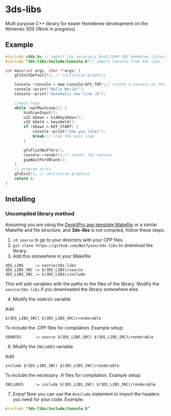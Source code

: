 # 3ds-libs
Multi purpose C++ library for easier Homebrew development on the Nintendo 3DS [Work in progress]

## Example
```cpp
#include <3ds.h> // import the necessary DevkitARM 3DS Homebrew library
#include "3ds-libs/include/Console.h"// import Console from 3ds-libs

int main(int argc, char **argv) {
    gfxInitDefault(); // initialize graphics

    Console *console = new Console(GFX_TOP);// create a console on the top screen
    console->print("Hello World!");
    Console->print("Automatic new line :D");

    //main loop
    while (aptMainLoop()) {
        hidScanInput();
        u32 kDown = hidKeysDown();
        u32 kHeld = keysHeld();
        if (kDown & KEY_START) {
            console->print("See you later");
            break;// stop the main loop
        }

        gfxFlushBuffers();
        console->render();// render the console
        gspWaitForVBlank();
    }
    // program exits
    gfxExit(); // unitialize graphics
    return 0;
}
```
## Installing
### Uncompiled library method
Assuming you are using the [DevkitPro app template Makefile](https://github.com/devkitPro/3ds-examples/blob/master/templates/application/Makefile) or a similar Makefile and file structure, and **3ds-libs** is not compiled, follow these steps.
1. `cd source` to go to your directory with your CPP files.
2. `git clone https://github.com/Wolfyxon/3ds-libs` to download the library.
3. Add this somewhere in your Makefile

 ```make
3DS_LIBS     := source/3ds-libs
3DS_LIBS_SRC := $(3DS_LIBS)/source
3DS_LIBS_INC := $(3DS_LIBS)/include
 ```
This will add variables with the paths to the files of the library. Modify the `source/3ds-libs` if you downloaded the library somewhere else.

4. Modify the `SOURCES` variable

Add
```
$(3DS_LIBS_SRC) $(3DS_LIBS_SRC)/renderable
```
To include the .CPP files for compilation. Example setup:
```make
SOURCES		 :=	source $(3DS_LIBS_SRC) $(3DS_LIBS_SRC)/renderable
```

6. Modify the `INCLUDES` variable

Add
```
include $(3DS_LIBS_INC) $(3DS_LIBS_INC)/renderable
```
To include the necessary .H files for compilation. Example setup:
```make
INCLUDES	 :=	include $(3DS_LIBS_INC) $(3DS_LIBS_INC)/renderable
```

7. Enjoy! Now you can use the `#include` statement to import the headers you need for your code. Example:
```cpp
#include "3ds-libs/include/Console.h"
```
